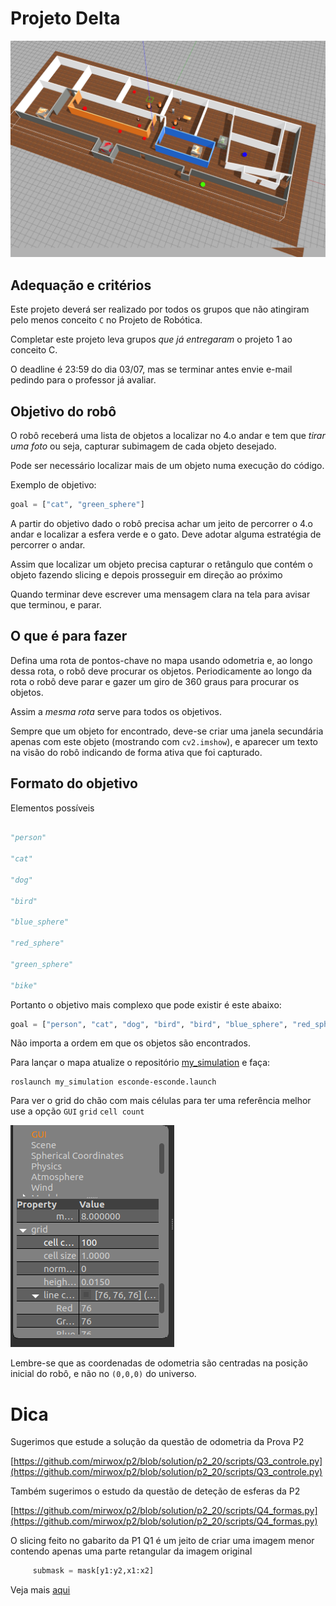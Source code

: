 # Projeto Delta

![](./delta_cenario.png)

## Adequação e critérios

Este projeto deverá ser realizado por todos os grupos que não atingiram pelo menos conceito `C` no Projeto de Robótica.

Completar este projeto leva grupos *que já entregaram* o projeto 1 ao conceito C.

O deadline é 23:59 do dia 03/07, mas se terminar antes envie e-mail pedindo para o professor já avaliar.

## Objetivo do robô

O robô receberá uma lista de objetos a localizar no 4.o andar e tem que *tirar uma foto* ou seja, capturar subimagem de cada objeto desejado.

Pode ser necessário localizar mais de um objeto numa execução do código. 

Exemplo de objetivo:

```python
goal = ["cat", "green_sphere"]
```

A partir do objetivo dado o robô precisa achar um jeito de percorrer o 4.o andar e localizar a esfera verde e o gato.  Deve adotar alguma estratégia de percorrer o andar.

Assim que localizar um objeto precisa capturar o retângulo que contém o objeto fazendo slicing e depois prosseguir em direção ao próximo

Quando terminar deve escrever uma mensagem clara na tela para avisar que terminou, e parar.



## O que é para fazer

Defina uma rota de pontos-chave no mapa usando odometria e, ao longo dessa rota, o robô deve procurar os objetos.  Periodicamente ao longo da rota o robô deve parar e gazer um giro de 360 graus para procurar os objetos.

Assim a *mesma rota* serve para todos os objetivos.

Sempre que um objeto for encontrado, deve-se criar uma janela secundária apenas com este objeto (mostrando com `cv2.imshow`), e aparecer um texto na visão do robô indicando de forma ativa que foi capturado.

## Formato do objetivo

Elementos possíveis

```python

"person"

"cat"

"dog"

"bird"

"blue_sphere"

"red_sphere"

"green_sphere"

"bike"
```

Portanto o objetivo mais complexo que pode existir é este abaixo:

```python
goal = ["person", "cat", "dog", "bird", "bird", "blue_sphere", "red_sphere", "green_sphere", "bike"]
```

Não importa a ordem em que os objetos são encontrados.


Para lançar o mapa atualize o repositório [my_simulation](https://github.com/arnaldojr/my_simulation/) e faça:

    roslaunch my_simulation esconde-esconde.launch

Para ver o grid do chão com mais células para ter uma referência melhor use a opção `GUI` `grid` `cell count`

![](./gui_grid.png)

Lembre-se que as coordenadas de odometria são centradas na posição inicial do robô, e não no `(0,0,0)` do universo.


# Dica

Sugerimos que estude a solução da questão de odometria da Prova P2 

[https://github.com/mirwox/p2/blob/solution/p2_20/scripts/Q3_controle.py](https://github.com/mirwox/p2/blob/solution/p2_20/scripts/Q3_controle.py)

Também sugerimos o estudo da questão de deteção de esferas da P2

[https://github.com/mirwox/p2/blob/solution/p2_20/scripts/Q4_formas.py](https://github.com/mirwox/p2/blob/solution/p2_20/scripts/Q4_formas.py)

O slicing feito no gabarito da P1 Q1 é um jeito de criar uma imagem menor contendo apenas uma parte retangular da imagem original

```python
     submask = mask[y1:y2,x1:x2]
```

Veja mais [aqui](https://github.com/mirwox/prova1_2020/blob/solution/q1/Solucao_Q1.ipynb)